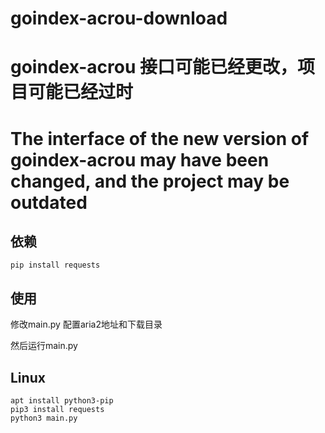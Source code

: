 # goindex-acrou-download

# goindex-acrou 接口可能已经更改，项目可能已经过时
# The interface of the new version of goindex-acrou may have been changed, and the project may be outdated

## 依赖

`
pip install requests
`
## 使用
修改main.py 配置aria2地址和下载目录

然后运行main.py

## Linux
```
apt install python3-pip
pip3 install requests
python3 main.py
```